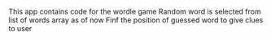 This app contains code for the wordle game
Random word is selected from list of words array as of now
Finf the position of guessed word to give clues to user